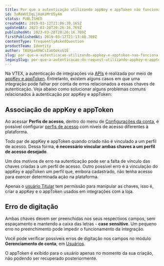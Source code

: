 ```yaml
---
title: Por que a autenticação utilizando appKey e appToken não funciona? 
id: 3oReWVLDgLjXoKsMrUSy4m
status: PUBLISHED
createdAt: 2019-03-12T21:06:30.165Z
updatedAt: 2023-03-28T20:26:16.769Z
publishedAt: 2023-03-28T20:26:16.769Z
firstPublishedAt: 2019-03-12T21:13:49.769Z
contentType: frequentlyAskedQuestion
productTeam: Identity
author: TAUXpa4XWCsIaUOoksGIE
slug: por-que-a-autenticacao-utilizando-appkey-e-apptoken-nao-funciona
legacySlug: por-que-a-autenticacao-do-request-utilizando-appkey-e-apptoken-nao-funciona
---
```


Na VTEX, a autenticação de integrações via [APIs](https://developers.vtex.com/vtex-developer-docs/docs/getting-started-list-of-rest-apis) é realizada por meio de [appKey e appToken](https://developers.vtex.com/vtex-developer-docs/docs/getting-started-authentication). Entretanto, existem alguns casos em que uma integração pode falhar por conta de erros relacionados a essas chaves de autenticação. Veja abaixo como solucionar alguns problemas comuns relacionados à autenticação por appKey e appToken:

## Associação de appKey e appToken

Ao acessar __Perfis de acesso__, dentro do menu de [Configurações da conta]( https://help.vtex.com/tutorial/visao-geral-configuracoes-da-conta--6USYxLuzNt4uAkvjdPF7I8), é possível configurar [perfis de acesso](https://help.vtex.com/pt/tutorial/perfis-de-acesso--7HKK5Uau2H6wxE1rH5oRbc) com níveis de acesso diferentes à plataforma.

Todo par de appKey e appToken quando criado não é vinculado a um perfil de acesso. Dessa forma, __é necessário vincular ambas chaves a um perfil de acesso desejado__. 

Um dos motivos de erro na autenticação pode ser a falta de vínculo das chaves criadas a um perfil de acesso. Outro possível erro é a vinculação do appKey e appToken um perfil que, embora cadastrado, não tenha acesso para exercer determinada ação na plataforma.

<div class="alert alert-info">
Apenas o <a href="https://help.vtex.com/pt/tutorial/o-que-e-o-usuario-master--3oPr7YuIkEYqUGmEqIMSEy">usuário Titular</a> tem permissão para manipular as chaves, isso é, criar a appKey e o appToken usados em integrações com a loja.
</div>

## Erro de digitação

Ambas chaves devem ser preenchidas nos seus respectivos campos, sem espaçamento e mantendo a caixa das letras - __case sensitive__. Um pequeno erro no preenchimento pode impedir o funcionamento da integração.

Você pode verificar possíveis erros de digitação nos campos no módulo __Gerenciamento de conta__, em [Usuários](https://help.vtex.com/pt/tutorial/gerenciando-usuarios--tutorials_512). 

<div class="alert alert-warning">
O appToken é exibido para o usuário apenas no momento da sua criação, não podendo ser recuperado posteriormente.
</div>

